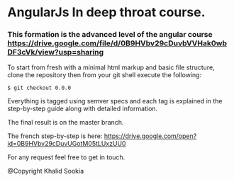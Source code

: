# AngularJs In deep throat course.

### This formation is the advanced level of the angular course <https://drive.google.com/file/d/0B9HVbv29cDuvbVVHak0wbDF3cVk/view?usp=sharing>

To start from fresh with a minimal html markup and basic file structure, clone the repository then from your git shell execute the following:

```
$ git checkout 0.0.0
```

Everything is tagged using semver specs and each tag is explained in the step-by-step guide along with detailed information.

The final result is on the master branch.

The french step-by-step is here: <https://drive.google.com/open?id=0B9HVbv29cDuvUGotM05tLUxzUU0>

For any request feel free to get in touch.

@Copyright Khalid Sookia